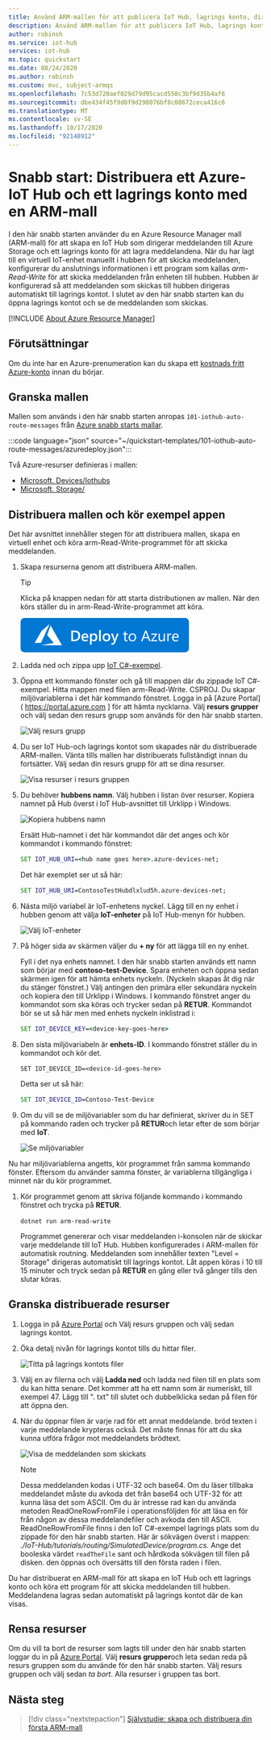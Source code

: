 ```yaml
---
title: Använd ARM-mallen för att publicera IoT Hub, lagrings konto, dirigera meddelanden
description: Använd ARM-mallen för att publicera IoT Hub, lagrings konto, dirigera meddelanden
author: robinsh
ms.service: iot-hub
services: iot-hub
ms.topic: quickstart
ms.date: 08/24/2020
ms.author: robinsh
ms.custom: mvc, subject-armqs
ms.openlocfilehash: 7c53d720aef029d79d95cacd558c3bf9d35b4af6
ms.sourcegitcommit: dbe434f45f9d0f9d298076bf8c08672ceca416c6
ms.translationtype: MT
ms.contentlocale: sv-SE
ms.lasthandoff: 10/17/2020
ms.locfileid: "92148912"
---
```

# <a name="quickstart-deploy-an-azure-iot-hub-and-a-storage-account-using-an-arm-template"></a>Snabb start: Distribuera ett Azure-IoT Hub och ett lagrings konto med en ARM-mall

I den här snabb starten använder du en Azure Resource Manager mall (ARM-mall) för att skapa en IoT Hub som dirigerar meddelanden till Azure Storage och ett lagrings konto för att lagra meddelandena. När du har lagt till en virtuell IoT-enhet manuellt i hubben för att skicka meddelanden, konfigurerar du anslutnings informationen i ett program som kallas  *arm-Read-Write* för att skicka meddelanden från enheten till hubben. Hubben är konfigurerad så att meddelanden som skickas till hubben dirigeras automatiskt till lagrings kontot. I slutet av den här snabb starten kan du öppna lagrings kontot och se de meddelanden som skickas.

[!INCLUDE [About Azure Resource Manager](../../includes/resource-manager-quickstart-introduction.md)]

## <a name="prerequisites"></a>Förutsättningar

Om du inte har en Azure-prenumeration kan du skapa ett [kostnads fritt Azure-konto](https://azure.microsoft.com/free/) innan du börjar.

## <a name="review-the-template"></a>Granska mallen

Mallen som används i den här snabb starten anropas `101-iothub-auto-route-messages` från [Azure snabb starts mallar](https://azure.microsoft.com/resources/templates/101-iothub-auto-route-messages).

:::code language="json" source="~/quickstart-templates/101-iothub-auto-route-messages/azuredeploy.json":::

Två Azure-resurser definieras i mallen: 
* [Microsoft. Devices/Iothubs](/azure/templates/microsoft.devices/iothubs)
* [Microsoft. Storage/](/azure/templates/microsoft.storage/allversions)

## <a name="deploy-the-template-and-run-the-sample-app"></a>Distribuera mallen och kör exempel appen

Det här avsnittet innehåller stegen för att distribuera mallen, skapa en virtuell enhet och köra arm-Read-Write-programmet för att skicka meddelanden.

1. Skapa resurserna genom att distribuera ARM-mallen.

    > [!TIP]
    > Klicka på knappen nedan för att starta distributionen av mallen. När den körs ställer du in arm-Read-Write-programmet att köra.

    [![Distribuera till Azure](https://raw.githubusercontent.com/Azure/azure-quickstart-templates/master/1-CONTRIBUTION-GUIDE/images/deploytoazure.svg?sanitize=true)](https://portal.azure.com/#create/Microsoft.Template/uri/https%3A%2F%2Fraw.githubusercontent.com%2FAzure%2Fazure-quickstart-templates%2Fmaster%2F101-iothub-auto-route-messages%2Fazuredeploy.json)

1. Ladda ned och zippa upp [IoT C#-exempel](/samples/azure-samples/azure-iot-samples-csharp/azure-iot-samples-for-csharp-net/).

1. Öppna ett kommando fönster och gå till mappen där du zippade IoT C#-exempel. Hitta mappen med filen arm-Read-Write. CSPROJ. Du skapar miljövariablerna i det här kommando fönstret. Logga in på [Azure Portal] ( https://portal.azure.com ] för att hämta nycklarna. Välj **resurs grupper** och välj sedan den resurs grupp som används för den här snabb starten.

   ![Välj resurs grupp](./media/horizontal-arm-route-messages/01-select-resource-group.png)

1. Du ser IoT Hub-och lagrings kontot som skapades när du distribuerade ARM-mallen. Vänta tills mallen har distribuerats fullständigt innan du fortsätter. Välj sedan din resurs grupp för att se dina resurser.

   ![Visa resurser i resurs gruppen](./media/horizontal-arm-route-messages/02-view-resources-in-group.png)

1. Du behöver **hubbens namn**. Välj hubben i listan över resurser. Kopiera namnet på Hub överst i IoT Hub-avsnittet till Urklipp i Windows. 
 
   ![Kopiera hubbens namn](./media/horizontal-arm-route-messages/03-copy-hub-name.png)

    Ersätt Hub-namnet i det här kommandot där det anges och kör kommandot i kommando fönstret:
   
    ```cmd
    SET IOT_HUB_URI=<hub name goes here>.azure-devices-net;
    ```

   Det här exemplet ser ut så här:

   ```cmd
   SET IOT_HUB_URI=ContosoTestHubdlxlud5h.azure-devices-net;
   ```

1. Nästa miljö variabel är IoT-enhetens nyckel. Lägg till en ny enhet i hubben genom att välja **IoT-enheter** på IoT Hub-menyn för hubben. 

   ![Välj IoT-enheter](./media/horizontal-arm-route-messages/04-select-iot-devices.png)

1. På höger sida av skärmen väljer du **+ ny** för att lägga till en ny enhet. 

   Fyll i det nya enhets namnet. I den här snabb starten används ett namn som börjar med **contoso-test-Device**. Spara enheten och öppna sedan skärmen igen för att hämta enhets nyckeln. (Nyckeln skapas åt dig när du stänger fönstret.) Välj antingen den primära eller sekundära nyckeln och kopiera den till Urklipp i Windows. I kommando fönstret anger du kommandot som ska köras och trycker sedan på **RETUR**. Kommandot bör se ut så här men med enhets nyckeln inklistrad i:

   ```cmd
   SET IOT_DEVICE_KEY=<device-key-goes-here>
   ```

1. Den sista miljövariabeln är **enhets-ID**. I kommando fönstret ställer du in kommandot och kör det. 
   
   ```cms
   SET IOT_DEVICE_ID=<device-id-goes-here> 
   ```

   Detta ser ut så här:

   ```cmd
   SET IOT_DEVICE_ID=Contoso-Test-Device
   ```

1. Om du vill se de miljövariabler som du har definierat, skriver du in SET på kommando raden och trycker på **RETUR**och letar efter de som börjar med **IoT**.

   ![Se miljövariabler](./media/horizontal-arm-route-messages/06-environment-variables.png)

Nu har miljövariablerna angetts, kör programmet från samma kommando fönster. Eftersom du använder samma fönster, är variablerna tillgängliga i minnet när du kör programmet.

1. Kör programmet genom att skriva följande kommando i kommando fönstret och trycka på **RETUR**.

    `dotnet run arm-read-write`

   Programmet genererar och visar meddelanden i-konsolen när de skickar varje meddelande till IoT Hub. Hubben konfigurerades i ARM-mallen för automatisk routning. Meddelanden som innehåller texten "Level = Storage" dirigeras automatiskt till lagrings kontot. Låt appen köras i 10 till 15 minuter och tryck sedan på **RETUR** en gång eller två gånger tills den slutar köras.

## <a name="review-deployed-resources"></a>Granska distribuerade resurser

1. Logga in på [Azure Portal](https://portal.azure.com) och Välj resurs gruppen och välj sedan lagrings kontot.

1. Öka detalj nivån för lagrings kontot tills du hittar filer.

   ![Titta på lagrings kontots filer](./media/horizontal-arm-route-messages/07-see-storage.png)

1. Välj en av filerna och välj **Ladda ned** och ladda ned filen till en plats som du kan hitta senare. Det kommer att ha ett namn som är numeriskt, till exempel 47. Lägg till ". txt" till slutet och dubbelklicka sedan på filen för att öppna den.

1. När du öppnar filen är varje rad för ett annat meddelande. bröd texten i varje meddelande krypteras också. Det måste finnas för att du ska kunna utföra frågor mot meddelandets brödtext.

   ![Visa de meddelanden som skickats](./media/horizontal-arm-route-messages/08-messages.png)

   > [!NOTE]
   > Dessa meddelanden kodas i UTF-32 och base64. Om du läser tillbaka meddelandet måste du avkoda det från base64 och UTF-32 för att kunna läsa det som ASCII. Om du är intresse rad kan du använda metoden ReadOneRowFromFile i operationsföljden för att läsa en för från någon av dessa meddelandefiler och avkoda den till ASCII. ReadOneRowFromFile finns i den IoT C#-exempel lagrings plats som du zippade för den här snabb starten. Här är sökvägen överst i mappen: *./IoT-Hub/tutorials/routing/SimulatedDevice/program.cs.* Ange det booleska värdet `readTheFile` sant och hårdkoda sökvägen till filen på disken. den öppnas och översätts till den första raden i filen.

Du har distribuerat en ARM-mall för att skapa en IoT Hub och ett lagrings konto och köra ett program för att skicka meddelanden till hubben. Meddelandena lagras sedan automatiskt på lagrings kontot där de kan visas.

## <a name="clean-up-resources"></a>Rensa resurser

Om du vill ta bort de resurser som lagts till under den här snabb starten loggar du in på [Azure Portal](https://portal.azure.com). Välj **resurs grupper**och leta sedan reda på resurs gruppen som du använde för den här snabb starten. Välj resurs gruppen och välj sedan *ta bort*. Alla resurser i gruppen tas bort.

## <a name="next-steps"></a>Nästa steg

> [!div class="nextstepaction"]
> [Självstudie: skapa och distribuera din första ARM-mall](../azure-resource-manager/templates/template-tutorial-create-first-template.md)
